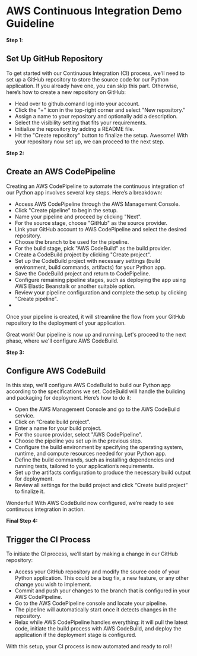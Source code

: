  # AWS Continuous Integration Demo Guideline

**Step 1**: 
## Set Up GitHub Repository

To get started with our Continuous Integration (CI) process, we'll need to set up a GitHub repository to store the source code for our Python application. If you already have one, you can skip this part. Otherwise, here’s how to create a new repository on GitHub:
- Head over to github.comand log into your account.
- Click the "+" icon in the top-right corner and select "New repository."
- Assign a name to your repository and optionally add a description.
- Select the visibility setting that fits your requirements.
- Initialize the repository by adding a README file.
- Hit the "Create repository" button to finalize the setup.
Awesome! With your repository now set up, we can proceed to the next step.


**Step 2:**
## Create an AWS CodePipeline
Creating an AWS CodePipeline to automate the continuous integration of our Python app involves several key steps. Here’s a breakdown:

- Access AWS CodePipeline through the AWS Management Console.
- Click "Create pipeline" to begin the setup.
- Name your pipeline and proceed by clicking "Next".
- For the source stage, choose "GitHub" as the source provider.
- Link your GitHub account to AWS CodePipeline and select the desired repository.
- Choose the branch to be used for the pipeline.
- For the build stage, pick "AWS CodeBuild" as the build provider.
- Create a CodeBuild project by clicking "Create project".
- Set up the CodeBuild project with necessary settings (build environment, build commands, artifacts) for your Python app.
- Save the CodeBuild project and return to CodePipeline.
- Configure remaining pipeline stages, such as deploying the app using AWS Elastic Beanstalk or another suitable option.
- Review your pipeline configuration and complete the setup by clicking "Create pipeline".
- 
Once your pipeline is created, it will streamline the flow from your GitHub repository to the deployment of your application.

Great work! Our pipeline is now up and running. Let's proceed to the next phase, where we'll configure AWS CodeBuild.


**Step 3:**
## Configure AWS CodeBuild

In this step, we'll configure AWS CodeBuild to build our Python app according to the specifications we set. CodeBuild will handle the building and packaging for deployment. Here’s how to do it:

- Open the AWS Management Console and go to the AWS CodeBuild service.
- Click on “Create build project”.
- Enter a name for your build project.
- For the source provider, select "AWS CodePipeline".
- Choose the pipeline you set up in the previous step.
- Configure the build environment by specifying the operating system, runtime, and compute resources needed for your Python app.
- Define the build commands, such as installing dependencies and running tests, tailored to your application’s requirements.
- Set up the artifacts configuration to produce the necessary build output for deployment.
- Review all settings for the build project and click “Create build project” to finalize it.

Wonderful! With AWS CodeBuild now configured, we’re ready to see continuous integration in action.


**Final Step 4:**
## Trigger the CI Process

To initiate the CI process, we’ll start by making a change in our GitHub repository:

- Access your GitHub repository and modify the source code of your Python application. This could be a bug fix, a new feature, or any other change you wish to implement.
- Commit and push your changes to the branch that is configured in your AWS CodePipeline.
- Go to the AWS CodePipeline console and locate your pipeline.
- The pipeline will automatically start once it detects changes in the repository.
- Relax while AWS CodePipeline handles everything: it will pull the latest code, initiate the build process with AWS CodeBuild, and deploy the application if the deployment stage is configured.

With this setup, your CI process is now automated and ready to roll!
